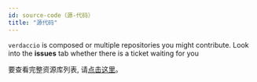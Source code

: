 ```yaml
---
id: source-code（源-代码）
title: "源代码"
---
```

`verdaccio` is composed or multiple repositories you might contribute. Look into the **issues** tab whether there is a ticket waiting for you 

要查看完整资源库列表, 请[点击这里](https://github.com/verdaccio/verdaccio/wiki/Repositories)。